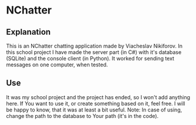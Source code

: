 # NChatter

## Explanation

This is an NChatter chatting application made by Viacheslav Nikiforov.
In this school project I have made the server part (in C#) with it's database (SQLite) and the console client (in Python).
It worked for sending text messages on one computer, when tested.

## Use

It was my school project and the project has ended, so I won't add anything here.
If You want to use it, or create something based on it, feel free. I will be happy to know, that it was at least a bit useful.
Note: In case of using, change the path to the database to Your path (it's in the code).
